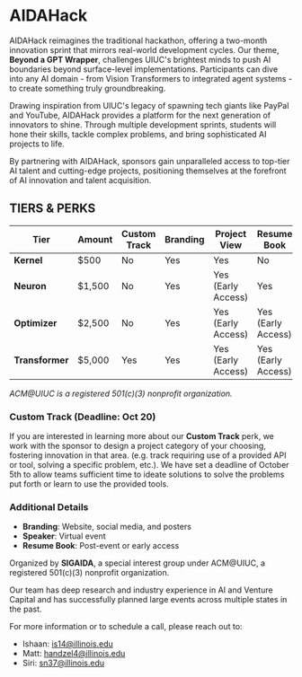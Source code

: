 # AIDAHack

AIDAHack reimagines the traditional hackathon, offering a two-month innovation sprint that mirrors real-world development cycles. Our theme, **Beyond a GPT Wrapper**, challenges UIUC's brightest minds to push AI boundaries beyond surface-level implementations. Participants can dive into any AI domain - from Vision Transformers to integrated agent systems - to create something truly groundbreaking.

Drawing inspiration from UIUC's legacy of spawning tech giants like PayPal and YouTube, AIDAHack provides a platform for the next generation of innovators to shine. Through multiple development sprints, students will hone their skills, tackle complex problems, and bring sophisticated AI projects to life.

By partnering with AIDAHack, sponsors gain unparalleled access to top-tier AI talent and cutting-edge projects, positioning themselves at the forefront of AI innovation and talent acquisition.

## TIERS & PERKS

| Tier       | Amount | Custom Track | Branding | Project View | Resume Book | Speaker | Mailing List |
|------------|--------|--------------|----------|--------------|-------------|---------|--------------|
| **Kernel** | $500   | No           | Yes      | Yes          | No          | No      | No           |
| **Neuron** | $1,500 | No           | Yes      | Yes (Early Access) | Yes          | Yes      | No           |
| **Optimizer** | $2,500 | No        | Yes      | Yes (Early Access) | Yes (Early Access) | Yes      | Yes           |
| **Transformer** | $5,000 | Yes     | Yes      | Yes (Early Access) | Yes (Early Access) | Yes      | Yes           |

*ACM@UIUC is a registered 501(c)(3) nonprofit organization.*

### Custom Track (Deadline: Oct 20)

If you are interested in learning more about our **Custom Track** perk, we work with the sponsor to design a project category of your choosing, fostering innovation in that area. (e.g. track requiring use of a provided API or tool, solving a specific problem, etc.). We have set a deadline of October 5th to allow teams sufficient time to ideate solutions to solve the problems put forth or learn to use the provided tools.

### Additional Details

- **Branding**: Website, social media, and posters
- **Speaker**: Virtual event
- **Resume Book**: Post-event or early access

Organized by **SIGAIDA**, a special interest group under ACM@UIUC, a registered 501(c)(3) nonprofit organization.

Our team has deep research and industry experience in AI and Venture Capital and has successfully planned large events across multiple states in the past.

For more information or to schedule a call, please reach out to:

- Ishaan: [is14@illinois.edu](mailto:is14@illinois.edu)
- Matt: [handzel4@illinois.edu](mailto:handzel4@illinois.edu)
- Siri: [sn37@illinois.edu](mailto:sn37@illinois.edu)
